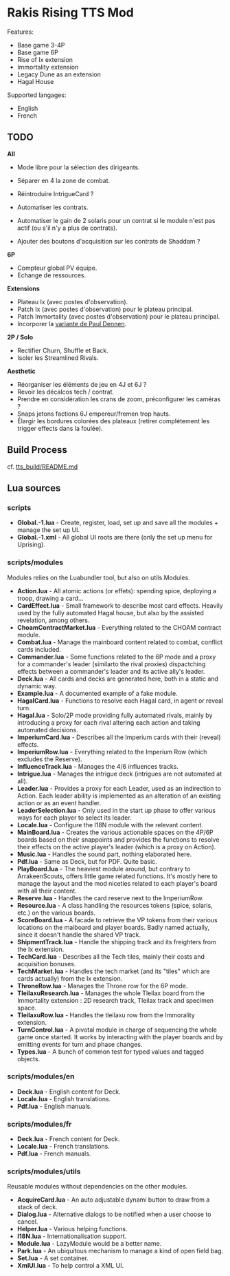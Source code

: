 # Rakis Rising TTS Mod

Features:

- Base game 3-4P
- Base game 6P
- Rise of Ix extension
- Immortality extension
- Legacy Dune as an extension
- Hagal House

Supported langages:

- English
- French

## TODO

__All__

- Mode libre pour la sélection des dirigeants.
- Séparer en 4 la zone de combat.
- Réintroduire IntrigueCard ?

- Automatiser les contrats.
- Automatiser le gain de 2 solaris pour un contrat si le module n'est pas actif (ou s'il n'y a plus de contrats).
- Ajouter des boutons d'acquisition sur les contrats de Shaddam ?

__6P__

- Compteur global PV équipe.
- Echange de ressources.

__Extensions__

- Plateau Ix (avec postes d'observation).
- Patch Ix (avec postes d'observation) pour le plateau principal.
- Patch Immortality (avec postes d'observation) pour le plateau principal.
- Incorporer la [variante de Paul Dennen](https://boardgamegeek.com/thread/3213458/merakons-house-blend/page/1).

__2P / Solo__

- Rectifier Churn, Shuffle et Back.
- Isoler les Streamlined Rivals.

__Aesthetic__

- Réorganiser les éléments de jeu en 4J et 6J ?
- Revoir les décalcos tech / contrat.
- Prendre en considération les crans de zoom, préconfigurer les caméras ?
- Snaps jetons factions 6J empereur/fremen trop hauts.
- Élargir les bordures colorées des plateaux (retirer complétement les trigger effects dans la foulée).

## Build Process

cf. [tts_build/README.md](tts_build/README.md)

## Lua sources

### scripts

- __Global.-1.lua__ - Create, register, load, set up and save all the modules + manage the set up UI.
- __Global.-1.xml__ - All global UI roots are there (only the set up menu for Uprising).

### scripts/modules

Modules relies on the Luabundler tool, but also on utils.Modules.

- __Action.lua__ - All atomic actions (or effets): spending spice, deploying a troop, drawing a card...
- __CardEffect.lua__ - Small framework to describe most card effects. Heavily used by the fully automated Hagal house, but also by the assisted revelation, among others.
- __ChoamContractMarket.lua__ - Everything related to the CHOAM contract module.
- __Combat.lua__ - Manage the mainboard content related to combat, conflict cards included.
- __Commander.lua__ - Some functions related to the 6P mode and a proxy for a commander's leader (similarto the rival proxies) dispactching effects between a commander's leader and its active ally's leader.
- __Deck.lua__ - All cards and decks are generated here, both in a static and dynamic way.
- __Example.lua__ - A documented example of a fake module.
- __HagalCard.lua__ - Functions to resolve each Hagal card, in agent or reveal turn.
- __Hagal.lua__ - Solo/2P mode providing fully automated rivals, mainly by introducing a proxy for each rival altering each action and taking automated decisions.
- __ImperiumCard.lua__ - Describes all the Imperium cards with their (reveal) effects.
- __ImperiumRow.lua__ - Everything related to the Imperium Row (which excludes the Reserve).
- __InfluenceTrack.lua__ - Manages the 4/6 influences tracks.
- __Intrigue.lua__ - Manages the intrigue deck (intrigues are not automated at all).
- __Leader.lua__ - Provides a proxy for each Leader, used as an indirection to Action. Each leader ability is implemented as an alteration of an existing action or as an event handler.
- __LeaderSelection.lua__ - Only used in the start up phase to offer various ways for each player to select its leader.
- __Locale.lua__ - Configure the I18N module with the relevant content.
- __MainBoard.lua__ - Creates the various actionable spaces on the 4P/6P boards based on their snappoints and provides the functions to resolve their effects on the active player's leader (which is a proxy on Action).
- __Music.lua__ - Handles the sound part, nothing elaborated here.
- __Pdf.lua__ - Same as Deck, but for PDF. Quite basic.
- __PlayBoard.lua__ - The heaviest module around, but contrary to ArrakeenScouts, offers little game related functions. It's mostly here to manage the layout and the mod niceties related to each player's board with all their content.
- __Reserve.lua__ - Handles the card reserve next to the ImperiumRow.
- __Resource.lua__ - A class handling the resources tokens (spice, solaris, etc.) on the various boards.
- __ScoreBoard.lua__ - A facade to retrieve the VP tokens from their various locations on the maiboard and player boards. Badly named actually, since it doesn't handle the shared VP track.
- __ShipmentTrack.lua__ - Handle the shipping track and its freighters from the Ix extension.
- __TechCard.lua__ - Describes all the Tech tiles, mainly their costs and acquisition bonuses.
- __TechMarket.lua__ - Handles the tech market (and its "tiles" which are cards actually) from the Ix extension.
- __ThroneRow.lua__ - Manages the Throne row for the 6P mode.
- __TleilaxuResearch.lua__ - Manages the whole Tleilax board from the Immortality extension : 2D research track, Tleilax track and specimen space.
- __TleilaxuRow.lua__ - Handles the tleilaxu row from the Immorality extension.
- __TurnControl.lua__ - A pivotal module in charge of sequencing the whole game once started. It works by interacting with the player boards and by emitting events for turn and phase changes.
- __Types.lua__ - A bunch of common test for typed values and tagged objects.

### scripts/modules/en

- __Deck.lua__ - English content for Deck.
- __Locale.lua__ - English translations.
- __Pdf.lua__ - English manuals.

### scripts/modules/fr

- __Deck.lua__ - French content for Deck.
- __Locale.lua__ - French translations.
- __Pdf.lua__ - French manuals.

### scripts/modules/utils

Reusable modules without dependencies on the other modules.

- __AcquireCard.lua__ - An auto adjustable dynami button to draw from a stack of deck.
- __Dialog.lua__ - Alternative dialogs to be notified when a user choose to cancel.
- __Helper.lua__ - Various helping functions.
- __I18N.lua__ - Internationalisation support.
- __Module.lua__ - LazyModule would be a better name.
- __Park.lua__ - An ubiquitous mechanism to manage a kind of open field bag.
- __Set.lua__ - A set container.
- __XmlUI.lua__ - To help control a XML UI.
